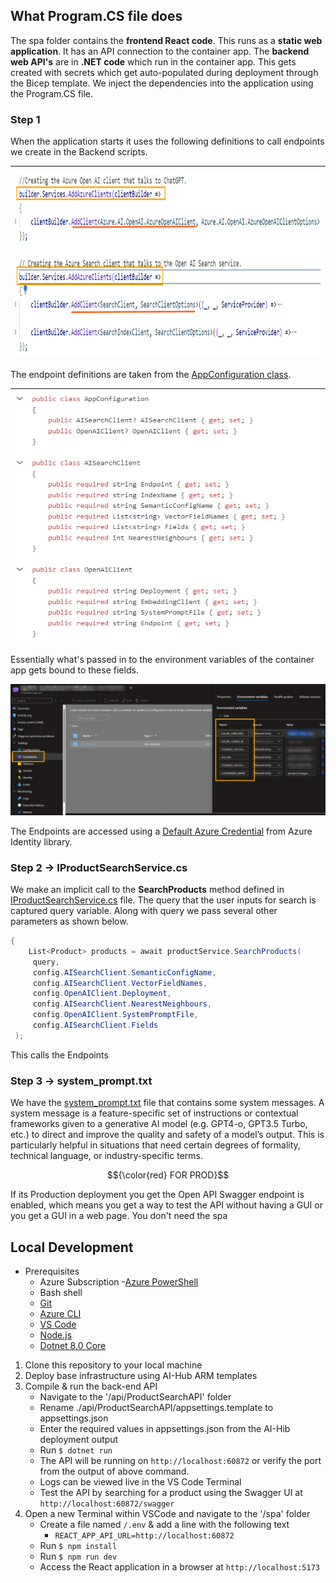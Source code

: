 ## What Program.CS file does

The spa folder contains the **frontend React code**. This runs as a **static web application**. It has an API connection to the container app. The **backend web API's** are in **.NET code** which run in the container app. This gets created with secrets which get auto-populated during deployment through the Bicep template. We inject the dependencies into the application using the Program.CS file.

### Step 1

When the application starts it uses the following definitions to call endpoints we create in the Backend scripts.

|<img src='../media/02_CallingEndpoints.PNG' width='720' height='300'>|
| ------ |

The endpoint definitions are taken from the [AppConfiguration class](/src/api/ProductSearchAPI/Models/AppConfiguration.cs). 

|<img src='../media/02_AppConfig.PNG' width='500' height='400'>|
| ------ |

Essentially what's passed in to the environment variables of the container app gets bound to these fields.

![alt text](../media/02_ContainerEnvironmentVariables.PNG)

The Endpoints are accessed using a [Default Azure Credential](https://learn.microsoft.com/python/api/azure-identity/azure.identity.defaultazurecredential?view=azure-python) from Azure Identity library.

### Step 2 -> IProductSearchService.cs

We make an implicit call to the **SearchProducts** method defined in [IProductSearchService.cs](/src/api/ProductSearchAPI/IProductSearchService.cs) file. The query that the user inputs for search is captured query variable. Along with query we pass several other parameters as shown below. 

```c#
{
    List<Product> products = await productService.SearchProducts(
     query,
     config.AISearchClient.SemanticConfigName,
     config.AISearchClient.VectorFieldNames,
     config.OpenAIClient.Deployment,
     config.AISearchClient.NearestNeighbours,
     config.OpenAIClient.SystemPromptFile,
     config.AISearchClient.Fields
 );
```

This calls the Endpoints

### Step 3 -> system_prompt.txt

We have the [system_prompt.txt](/src/api/ProductSearchAPI/system_prompt.txt) file that contains some system messages. A system message is a feature-specific set of instructions or contextual frameworks given to a generative AI model (e.g. GPT4-o, GPT3.5 Turbo, etc.) to direct and improve the quality and safety of a model’s output. This is particularly helpful in situations that need certain degrees of formality, technical language, or industry-specific terms.

$${\color{red} FOR PROD}$$

If its Production deployment you get the Open API Swagger endpoint is enabled, which means you get a way to test the API without having a GUI or you get a GUI in a web page. You don't need the spa

## Local Development

- Prerequisites
  - Azure Subscription
  -[Azure PowerShell](https://docs.microsoft.com/en-us/powershell/azure/install-az-ps)
  - Bash shell
  - [Git](https://git-scm.com/downloads)
  - [Azure CLI](https://docs.microsoft.com/en-us/cli/azure/install-azure-cli)
  - [VS Code](https://code.visualstudio.com/download)
  - [Node.js](https://nodejs.org/en/download/package-manager)
  - [Dotnet 8.0 Core](https://dotnet.microsoft.com/download)

1. Clone this repository to your local machine
2. Deploy base infrastructure using AI-Hub ARM templates
3. Compile & run the back-end API
   - Navigate to the '/api/ProductSearchAPI' folder
   - Rename ./api/ProductSearchAPI/appsettings.template to appsettings.json
   - Enter the required values in appsettings.json from the AI-Hib deployment output
   - Run `$ dotnet run`
   - The API will be running on `http://localhost:60872` or verify the port from the output of above command.
   - Logs can be viewed live in the VS Code Terminal
   - Test the API by searching for a product using the Swagger UI at `http://localhost:60872/swagger`
4. Open a new Terminal within VSCode and navigate to the '/spa' folder
   - Create a file named `/.env` & add a line with the following text
     - `REACT_APP_API_URL=http://localhost:60872`
   - Run `$ npm install`
   - Run `$ npm run dev`
   - Access the React application in a browser at `http://localhost:5173`
